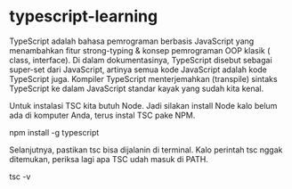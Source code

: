 # typescript-learning



TypeScript adalah bahasa pemrograman berbasis JavaScript yang menambahkan fitur
strong-typing & konsep pemrograman OOP klasik ( class, interface). Di dalam
dokumentasinya, TypeScript disebut sebagai super-set dari JavaScript, artinya semua kode
JavaScript adalah kode TypeScript juga. Kompiler TypeScript menterjemahkan (transpile)
sintaks TypeScript ke dalam JavaScript standar kayak yang sudah kita kenal.

Untuk instalasi TSC kita butuh Node. Jadi silakan install Node kalo belum ada di komputer
Anda, terus instal TSC pake NPM.

npm install -g typescript

Selanjutnya, pastikan tsc bisa dijalanin di terminal. Kalo perintah tsc nggak ditemukan,
periksa lagi apa TSC udah masuk di PATH.


tsc -v
